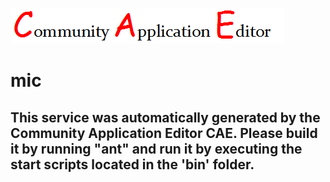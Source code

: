 ![CAE](https://github.com/CAETESTRWTH/CAE-Deployment-Temp/blob/master/microservice-10/img/logo.png)  

mic
===================


This service was automatically generated by the Community Application Editor CAE. Please build it by running "ant" and run it by executing the start scripts located in the 'bin' folder.
---------------
